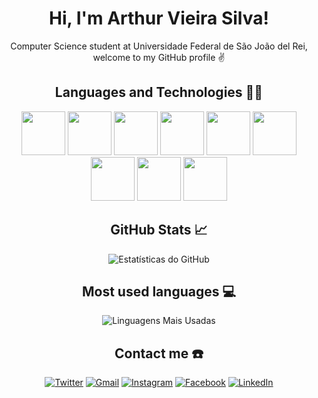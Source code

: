 <h1 align="center">Hi, I'm Arthur Vieira Silva!</h1>

<p align="center">Computer Science student at Universidade Federal de São João del Rei, welcome to my GitHub profile ✌ </p>

<!-- Linguagens e Tecnologias -->
<h2 align="center">Languages and Technologies 🧑‍💻</h2>
<p align="center">
  <img src="https://cdn.jsdelivr.net/gh/devicons/devicon@latest/icons/python/python-original.svg" width="70", height="70"/>        
  <img src="https://cdn.jsdelivr.net/gh/devicons/devicon@latest/icons/azuresqldatabase/azuresqldatabase-original.svg" width="70" height="70"/>        
  <img src="https://cdn.jsdelivr.net/gh/devicons/devicon@latest/icons/mysql/mysql-original-wordmark.svg" width="70" height="70"/>        
  <img src="https://cdn.jsdelivr.net/gh/devicons/devicon@latest/icons/c/c-original.svg" width="70" height="70"/>             
  <img src="https://cdn.jsdelivr.net/gh/devicons/devicon@latest/icons/html5/html5-original.svg" width="70", height="70"/>        
  <img src="https://cdn.jsdelivr.net/gh/devicons/devicon@latest/icons/css3/css3-original.svg" width="70" height="70"/>        
  <img src="https://cdn.jsdelivr.net/gh/devicons/devicon@latest/icons/javascript/javascript-original.svg" width="70" height="70"/>        
  <img src="https://cdn.jsdelivr.net/gh/devicons/devicon@latest/icons/java/java-original.svg" width="70" height="70"/>        
  <img src="https://cdn.jsdelivr.net/gh/devicons/devicon@latest/icons/git/git-original.svg" width="70" height="70"/>        
</p>


<!-- Estatísticas do GitHub -->
<h2 align="center">GitHub Stats 📈</h2>
<p align="center">
  <img src="https://github-readme-stats.vercel.app/api?username=arthurvieirasilvaa&show_icons=true&theme=synthwave&include_all_commits=true" alt="Estatísticas do GitHub">
</p>

<!-- Linguagens Mais Usadas -->
<h2 align="center">Most used languages 💻</h2>
<p align="center">
  <img src="https://github-readme-stats.vercel.app/api/top-langs/?username=arthurvieirasilvaa&layout=compact&theme=synthwave" alt="Linguagens Mais Usadas">
</p>

<!-- Conecte-se Comigo -->
<h2 align="center">Contact me ☎️</h2>
<p align="center">
  <a href="https://twitter.com/seu_perfil_no_Twitter"><img src="https://img.shields.io/badge/-Twitter-1DA1F2?style=for-the-badge&logo=twitter&logoColor=white" alt="Twitter"></a>
  <a href="mailto:seu_email@gmail.com"><img src="https://img.shields.io/badge/-Gmail-D14836?style=for-the-badge&logo=gmail&logoColor=white" alt="Gmail"></a>
  <a href="https://www.instagram.com/seu_perfil_no_Instagram"><img src="https://img.shields.io/badge/-Instagram-E4405F?style=for-the-badge&logo=instagram&logoColor=white" alt="Instagram"></a>
  <a href="https://www.facebook.com/seu_perfil_no_Facebook"><img src="https://img.shields.io/badge/-Facebook-1877F2?style=for-the-badge&logo=facebook&logoColor=white" alt="Facebook"></a>
  <a href="https://www.linkedin.com/in/seu_perfil_no_Linkedin"><img src="https://img.shields.io/badge/-LinkedIn-0077B5?style=for-the-badge&logo=linkedin&logoColor=white" alt="LinkedIn"></a>
</p>
